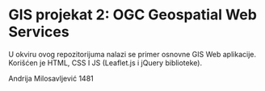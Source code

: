 # GIS projekat 2: OGC Geospatial Web Services

U okviru ovog repozitorijuma nalazi se primer osnovne GIS Web aplikacije.
Korišćen je HTML, CSS I JS (Leaflet.js i jQuery biblioteke).

Andrija Milosavljević 1481

